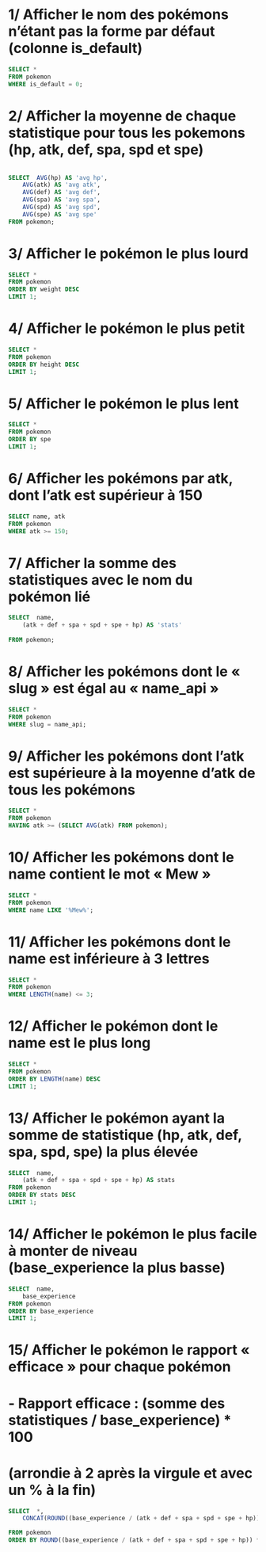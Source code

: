 
# 1/ Afficher le nom des pokémons n’étant pas la forme par défaut (colonne is_default)

```sql
SELECT *
FROM pokemon
WHERE is_default = 0;
```


# 2/ Afficher la moyenne de chaque statistique pour tous les pokemons (hp, atk, def, spa, spd et spe)

```sql

SELECT	AVG(hp) AS 'avg hp',
	AVG(atk) AS 'avg atk',
	AVG(def) AS 'avg def',
	AVG(spa) AS 'avg spa',
	AVG(spd) AS 'avg spd',
	AVG(spe) AS 'avg spe'
FROM pokemon;
```


# 3/ Afficher le pokémon le plus lourd

```sql
SELECT *
FROM pokemon
ORDER BY weight DESC
LIMIT 1;
```


# 4/ Afficher le pokémon le plus petit

```sql
SELECT *
FROM pokemon
ORDER BY height DESC
LIMIT 1;
```


# 5/ Afficher le pokémon le plus lent

```sql
SELECT *
FROM pokemon
ORDER BY spe
LIMIT 1;
```


# 6/ Afficher les pokémons par atk, dont l’atk est supérieur à 150

```sql
SELECT name, atk
FROM pokemon
WHERE atk >= 150;
```


# 7/ Afficher la somme des statistiques avec le nom du pokémon lié

```sql
SELECT	name,
	(atk + def + spa + spd + spe + hp) AS 'stats'
		
FROM pokemon;
```


# 8/ Afficher les pokémons dont le « slug » est égal au « name_api »

```sql
SELECT *
FROM pokemon
WHERE slug = name_api;
```

# 9/ Afficher les pokémons dont l’atk est supérieure à la moyenne d’atk de tous les pokémons

```sql
SELECT *
FROM pokemon
HAVING atk >= (SELECT AVG(atk) FROM pokemon);
```


# 10/ Afficher les pokémons dont le name contient le mot « Mew »

```sql
SELECT *
FROM pokemon
WHERE name LIKE '%Mew%';
```


# 11/ Afficher les pokémons dont le name est inférieure à 3 lettres

```sql
SELECT *
FROM pokemon
WHERE LENGTH(name) <= 3;
```


# 12/ Afficher le pokémon dont le name est le plus long

```sql
SELECT *
FROM pokemon
ORDER BY LENGTH(name) DESC
LIMIT 1;
```


# 13/ Afficher le pokémon ayant la somme de statistique (hp, atk, def, spa, spd, spe) la plus élevée

```sql
SELECT	name,
	(atk + def + spa + spd + spe + hp) AS stats
FROM pokemon
ORDER BY stats DESC
LIMIT 1;
```


# 14/ Afficher le pokémon le plus facile à monter de niveau (base_experience la plus basse)

```sql
SELECT	name,
	base_experience
FROM pokemon
ORDER BY base_experience
LIMIT 1;
```

# 15/ Afficher le pokémon le rapport « efficace » pour chaque pokémon
# - Rapport efficace : (somme des statistiques / base_experience) * 100
# (arrondie à 2 après la virgule et avec un % à la fin)

```sql
SELECT	*,
  	CONCAT(ROUND((base_experience / (atk + def + spa + spd + spe + hp)) * 100, 2), '%')

FROM pokemon
ORDER BY ROUND((base_experience / (atk + def + spa + spd + spe + hp)) * 100, 2) DESC;
```
		
		